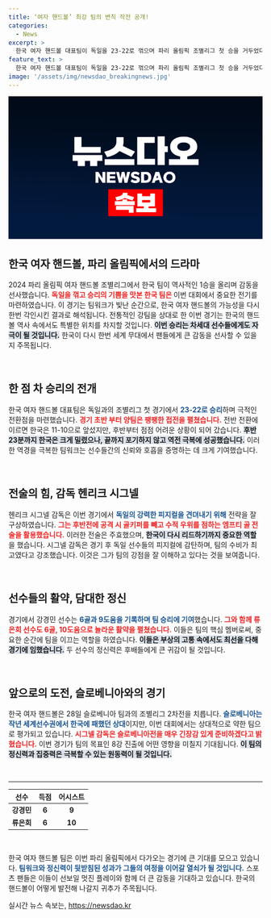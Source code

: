 ```yaml
---
title: ‘여자 핸드볼’ 최강 팀의 변칙 작전 공개!
categories:
  - News
excerpt: >
  한국 여자 핸드볼 대표팀이 독일을 23-22로 꺾으며 파리 올림픽 조별리그 첫 승을 거두었다. 예상을 뒤엎은 이 업셋 승리로 8강 진출 희망을 키운 한국, 슬로베니아전을 앞두고 긴장감을 높이고 있다.
feature_text: >
  한국 여자 핸드볼 대표팀이 독일을 23-22로 꺾으며 파리 올림픽 조별리그 첫 승을 거두었다. 예상을 뒤엎은 이 업셋 승리로 8강 진출 희망을 키운 한국, 슬로베니아전을 앞두고 긴장감을 높이고 있다.
image: '/assets/img/newsdao_breakingnews.jpg'
---
```


<p><img src="/assets/img/newsdao_breakingnews.jpg" alt="bookingtag 속보" /></p>

<h2 data-ke-size="size26">한국 여자 핸드볼, 파리 올림픽에서의 드라마</h2>

<p data-ke-size="size16">2024 파리 올림픽 여자 핸드볼 조별리그에서 한국 팀이 역사적인 1승을 올리며 감동을 선사했습니다. <b><span style="color: #ee2323;">독일을 꺾고 승리의 기쁨을 맛본 한국 팀은 </span></b> 이번 대회에서 중요한 전기를 마련하였습니다. 이 경기는 팀워크가 빛난 순간으로, 한국 여자 핸드볼의 가능성을 다시 한번 각인시킨 결과로 해석됩니다. 전통적인 강팀을 상대로 한 이번 경기는 한국의 핸드볼 역사 속에서도 특별한 위치를 차지할 것입니다. <b><span style="background-color: #21538527;">이번 승리는 차세대 선수들에게도 자극이 될 것입니다.</span></b> 한국이 다시 한번 세계 무대에서 팬들에게 큰 감동을 선사할 수 있을지 주목됩니다.</p>

<p data-ke-size="size16">&nbsp;</p>

<h2 data-ke-size="size26">한 점 차 승리의 전개</h2>

<p data-ke-size="size16">한국 여자 핸드볼 대표팀은 독일과의 조별리그 첫 경기에서 <b><span style="color: #1a5490;">23-22로 승리</span></b>하며 극적인 전환점을 마련했습니다. <b><span style="color: #ee2323;">경기 초반 부터 양팀은 팽팽한 접전을 펼쳤습니다.</span></b> 전반 전환에 이르면 한국은 11-10으로 앞섰지만, 후반부터 점점 어려운 상황이 되어 갔습니다. <b><span style="background-color: #21538527;">후반 23분까지 한국은 크게 밀렸으나, 끝까지 포기하지 않고 역전 극복에 성공했습니다.</span></b> 이러한 역경을 극복한 팀워크는 선수들간의 신뢰와 호흡을 증명하는 데 크게 기여했습니다.</p>

<p data-ke-size="size16">&nbsp;</p>

<h2 data-ke-size="size26">전술의 힘, 감독 헨리크 시그넬</h2>

<p data-ke-size="size16">헨리크 시그넬 감독은 이번 경기에서 <b><span style="color: #1a5490;">독일의 강력한 피지컬을 견뎌내기 위해</span></b> 전략을 잘 구상하였습니다. <b><span style="color: #ee2323;">그는 후반전에 공격 시 골키퍼를 빼고 수적 우위를 점하는 엠프티 골 전술을 활용했습니다.</span></b> 이러한 전술은 주효했으며, <b><span style="background-color: #21538527;">한국이 다시 리드하기까지 중요한 역할</span></b>을 했습니다. 시그넬 감독은 경기 후 독일 선수들의 피지컬에 감탄하며, 팀의 수비가 최고였다고 강조했습니다. 이것은 그가 팀의 강점을 잘 이해하고 있다는 것을 보여줍니다.</p>

<p data-ke-size="size16">&nbsp;</p>

<h2 data-ke-size="size26">선수들의 활약, 담대한 정신</h2>

<p data-ke-size="size16">경기에서 강경민 선수는 <b><span style="color: #1a5490;">6골과 9도움을 기록하며 팀 승리에 기여</span></b>했습니다. <b><span style="color: #ee2323;">그와 함께 류은희 선수도 6골, 10도움으로 놀라운 활약을 펼쳤습니다.</span></b> 이들은 팀의 핵심 멤버로써, 중요한 순간에 팀을 이끄는 역할을 하였습니다. <b><span style="background-color: #21538527;">이들은 부상의 고통 속에서도 최선을 다해 경기에 임했습니다.</span></b> 두 선수의 정신력은 후배들에게 큰 귀감이 될 것입니다.</p>

<p data-ke-size="size16">&nbsp;</p>

<h2 data-ke-size="size26">앞으로의 도전, 슬로베니아와의 경기</h2>

<p data-ke-size="size16">한국 여자 핸드볼은 28일 슬로베니아 팀과의 조별리그 2차전을 치릅니다. <b><span style="color: #1a5490;">슬로베니아는 작년 세계선수권에서 한국에 패했던 상대</span></b>이지만, 이번 대회에서는 상대적으로 약한 팀으로 평가되고 있습니다. <b><span style="color: #ee2323;">시그넬 감독은 슬로베니아전을 매우 긴장감 있게 준비하겠다고 밝혔습니다.</span></b> 이번 경기가 팀의 목표인 8강 진출에 어떤 영향을 미칠지 기대됩니다. <b><span style="background-color: #21538527;">이 팀의 정신력과 집중력은 극복할 수 있는 원동력이 될 것입니다.</span></b></p>

<p data-ke-size="size16">&nbsp;</p>

<hr>

<table>
    <thead>
        <tr>
            <th>선수</th>
            <th>득점</th>
            <th>어시스트</th>
        </tr>
    </thead>
    <tbody>
        <tr>
            <td style="text-align: center; height: 17px;"><b>강경민</b></td>
            <td style="text-align: center; height: 17px;"><b>6</b></td>
            <td style="text-align: center; height: 17px;"><b>9</b></td>
        </tr>
        <tr>
            <td style="text-align: center; height: 17px;"><b>류은희</b></td>
            <td style="text-align: center; height: 17px;"><b>6</b></td>
            <td style="text-align: center; height: 17px;"><b>10</b></td>
        </tr>
    </tbody>
</table>

<p data-ke-size="size16">&nbsp;</p>

<p data-ke-size="size16">한국 여자 핸드볼 팀은 이번 파리 올림픽에서 다가오는 경기에 큰 기대를 모으고 있습니다. <b><span style="color: #1a5490;">팀워크와 정신력이 뒷받침된 성과가 그들의 여정을 이어갈 열쇠가 될 것입니다.</span></b> 스포츠 팬들은 이들이 선보일 멋진 플레이와 함께 더 큰 감동을 기대하고 있습니다. 한국의 핸드볼이 어떻게 발전해 나갈지 귀추가 주목됩니다.</p>
실시간 뉴스 속보는, <a href="https://newsdao.kr" rel="dofollow">https://newsdao.kr</a>


